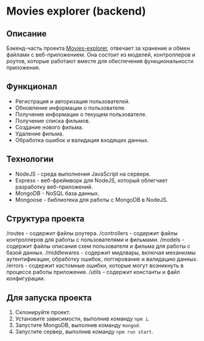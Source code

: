 # Movies explorer (backend)

## Описание

Бэкенд-часть проекта [Movies-explorer](https://github.com/nidoveralis/movies-explorer-frontend), отвечает за хранение и обмен файлами с веб-приложением. Она состоит из моделей, контроллеров и роутов, которые работают вместе для обеспечения функциональности приложения.

## Функционал
- Регистрация и авторизация пользователей.
- Обновление информации о пользователе.
- Получение информации о текущем пользователе.
- Получение списка фильмов.
- Создание нового фильма.
- Удаление фильма.
- Обработка ошибок и валидация входящих данных.

## Технологии
- NodeJS - среда выполнения JavaScript на сервере.
- Express - веб-фреймворк для NodeJS, который облегчает разработку веб-приложений.
- MongoDB - NoSQL база данных.
- Mongoose - библиотека для работы с MongoDB в NodeJS.

## Структура проекта
/routes - содержит файлы роутера.
/controllers - содержит файлы контроллеров для работы с пользователями и фильмами.
/models - содержит файлы описания схем пользователя и фильма для работы с базой данных.
/middlewares - содержит мидлвары, включая механизмы аутентификации, обработку ошибок, логгирование и валидацию данных.
/errors - содержит кастомные ошибки, которые могут возникнуть в процессе работы приложения.
/utils - содержит константы и файл конфигурации.

## Для запуска проекта
1. Склонируйте проект.
2. Установите зависимости, выполнив команду ```npm i```.
3. Запустите MongoDB, выполнив команду ```mongod```.
4. Запустите сервер, выполнив команду ```npm run start```.
